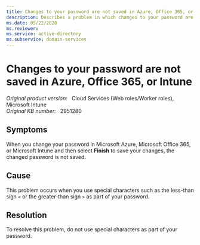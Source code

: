 ```yaml
---
title: Changes to your password are not saved in Azure, Office 365, or Intune
description: Describes a problem in which changes to your password are not saved in Microsoft Azure, Office 365, or Microsoft Intune. To resolve this problem, do not use special characters as part of your password.
ms.date: 05/22/2020
ms.reviewer: 
ms.service: active-directory
ms.subservice: domain-services
---
```

# Changes to your password are not saved in Azure, Office 365, or Intune

_Original product version:_ &nbsp; Cloud Services (Web roles/Worker roles), Microsoft Intune  
_Original KB number:_ &nbsp; 2951280

## Symptoms

When you change your password in Microsoft Azure, Microsoft Office 365, or Microsoft Intune and then select **Finish** to save your changes, the changed password is not saved.

## Cause

This problem occurs when you use special characters such as the less-than sign `<` or the greater-than sign `>` as part of your password.

## Resolution

To resolve this problem, do not use special characters as part of your password.
